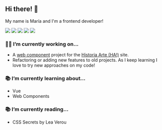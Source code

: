## Hi there! 👋

My name is María and I'm a frontend developer!  

<img src="https://img.shields.io/badge/html5%20-%230299A3.svg?&style=flat&logo=html5&logoColor=white"/> <img src="https://img.shields.io/badge/css3%20-%230299A3.svg?&style=flat&logo=css3&logoColor=white"/> <img src="https://img.shields.io/badge/SASS%20-0299A3.svg?&style=flat&logo=SASS&logoColor=white"/>
 <img src="https://img.shields.io/badge/javascript%20-%230299A3.svg?&style=flat&logo=javascript&logoColor=white"/> <img src="https://img.shields.io/badge/react%20-%230299A3.svg?&style=flat&logo=react&logoColor=white"/> 


### 👩‍💻 I’m currently working on... 
- A [web component](https://github.com/mariaozamiz/crossword-ha-web-component) project for the [Historia Arte (HA!)](https://historia-arte.com/) site. 
- Refactoring or adding new features to old projects. As I keep learning I love to try new approaches on my code!

### 📚 I’m currently learning about...
- Vue
- Web Components

### 📚 I’m currently reading...
- CSS Secrets by Lea Verou
